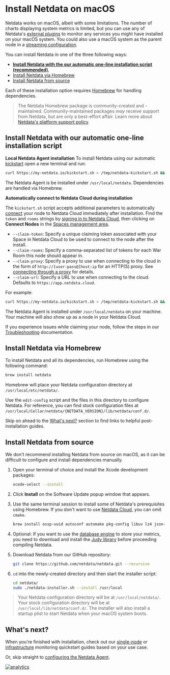 <!--
title: "Install Netdata on macOS"
custom_edit_url: https://github.com/netdata/netdata/edit/master/packaging/installer/methods/macos.md
-->

# Install Netdata on macOS

Netdata works on macOS, albeit with some limitations. 
The number of charts displaying system metrics is limited, but you can use any of Netdata's [external plugins](/collectors/plugins.d/README.md) to monitor any services you might have installed on your macOS system. 
You could also use a macOS system as the parent node in a [streaming configuration](/streaming/README.md).

You can install Netdata in one of the three following ways: 

- **[Install Netdata with the our automatic one-line installation script (recommended)](#install-netdata-with-our-automatic-one-line-installation-script)**, 
- [Install Netdata via Homebrew](#install-netdata-with-the-homebrew-package)
- [Install Netdata from source](#install-netdata-from-source)

Each of these installation option requires [Homebrew](https://brew.sh/) for handling dependencies. 

> The Netdata Homebrew package is community-created and -maintained.
> Community-maintained packages _may_ receive support from Netdata, but are only a best-effort affair. Learn more about [Netdata's platform support policy](/packaging/platform_support).

## Install Netdata with our automatic one-line installation script

**Local Netdata Agent installation**
To install Netdata using our automatic [kickstart](/packaging/installer/README.md#automatic-one-line-installation-script) open a new terminal and run:

```bash
curl https://my-netdata.io/kickstart.sh > /tmp/netdata-kickstart.sh && sh /tmp/netdata-kickstart.sh
```
The Netdata Agent is be installed under `/usr/local/netdata`. Dependencies are handled via Homebrew.

**Automatically connect to Netdata Cloud during installation**
<!-- Potential reuse: https://learn.netdata.cloud/docs/agent/claim#connect-an-agent-running-in-macos-->
<!--Potential reuse https://learn.netdata.cloud/docs/agent/packaging/installer/methods/kickstart#connect-node-to-netdata-cloud-during-installation The following information is copied from this link.-->

The `kickstart.sh` script accepts additional parameters to automatically [connect](/claim/README.md) your node to Netdata
Cloud immediately after installation. Find the `token` and `rooms` strings by [signing in to Netdata
Cloud](https://app.netdata.cloud/sign-in?cloudRoute=/spaces), then clicking on **Connect Nodes** in the [Spaces management
area](https://learn.netdata.cloud/docs/cloud/spaces#manage-spaces).

- `--claim-token`: Specify a unique claiming token associated with your Space in Netdata Cloud to be used to connect to the node
  after the install.
- `--claim-rooms`: Specify a comma-separated list of tokens for each War Room this node should appear in.
- `--claim-proxy`: Specify a proxy to use when connecting to the cloud in the form of `http://[user:pass@]host:ip` for an HTTP(S) proxy.
  See [connecting through a proxy](/claim/README.md#connect-through-a-proxy) for details.
- `--claim-url`: Specify a URL to use when connecting to the cloud. Defaults to `https://app.netdata.cloud`.

For example: 
```bash
curl https://my-netdata.io/kickstart.sh > /tmp/netdata-kickstart.sh && sh /tmp/netdata-kickstart.sh --install /usr/local/ --claim-token TOKEN --claim-rooms ROOM1,ROOM2 --claim-url https://app.netdata.cloud
```
The Netdata Agent is installed under `/usr/local/netdata` on your machine. Your machine will also show up as a node in your Netdata Cloud.

If you experience issues while claiming your node, follow the steps in our [Troubleshooting](claim/README.md#troubleshooting) documentation.
## Install Netdata via Homebrew

To install Netdata and all its dependencies, run Homebrew using the following command: 

```sh
brew install netdata
```
Homebrew will place your Netdata configuration directory at `/usr/local/etc/netdata/`. 

Use the `edit-config` script and the files in this directory to configure Netdata. For reference, you can find stock configuration files at `/usr/local/Cellar/netdata/{NETDATA_VERSION}/lib/netdata/conf.d/`.

Skip on ahead to the [What's next?](#whats-next) section to find links to helpful post-installation guides.

## Install Netdata from source

We don't recommend installing Netdata from source on macOS, as it can be difficult to configure and install dependencies manually.

1. Open your terminal of choice and install the Xcode development packages:

   ```bash
   xcode-select --install
   ```

2. Click **Install** on the Software Update popup window that appears. 
3. Use the same terminal session to install some of Netdata's prerequisites using Homebrew. If you don't want to use [Netdata Cloud](https://learn.netdata.cloud/docs/cloud/), you can omit `cmake`.

   ```bash
   brew install ossp-uuid autoconf automake pkg-config libuv lz4 json-c openssl libtool cmake
   ```

4. Optional: If you want to use the [database engine](/database/engine/README.md) to store your metrics, you need to download
and install the [Judy library](https://sourceforge.net/projects/judy/) before proceeding compiling Netdata.

5. Download Netdata from our GitHub repository:

   ```bash
   git clone https://github.com/netdata/netdata.git --recursive
   ```

6. `cd` into the newly-created directory and then start the installer script:

   ```bash
   cd netdata/
   sudo ./netdata-installer.sh --install /usr/local
   ```

> Your Netdata configuration directory will be at `/usr/local/netdata/`. 
> Your stock configuration directory will be at `/usr/local/lib/netdata/conf.d/`.
> The installer will also install a startup plist to start Netdata when your macOS system boots.

## What's next?

When you're finished with installation, check out our [single-node](/docs/quickstart/single-node.md) or
[infrastructure](/docs/quickstart/infrastructure.md) monitoring quickstart guides based on your use case.

Or, skip straight to [configuring the Netdata Agent](/docs/configure/nodes.md).


[![analytics](https://www.google-analytics.com/collect?v=1&aip=1&t=pageview&_s=1&ds=github&dr=https%3A%2F%2Fgithub.com%2Fnetdata%2Fnetdata&dl=https%3A%2F%2Fmy-netdata.io%2Fgithub%2Fpackaging%2Finstaller%2Fmethods%2Fmacos&_u=MAC~&cid=5792dfd7-8dc4-476b-af31-da2fdb9f93d2&tid=UA-64295674-3)](<>)
